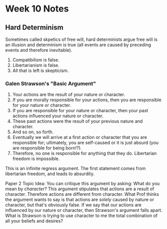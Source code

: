 # Week 10 Notes

## Hard Determinism

Sometimes called skpetics of free will, hard determinists argue free will is an illusion and determinism is true (all events are caused by preceding events and therefore inevitable).

1. Compatibilism is false.
2. Libertarianism is false.
3. All that is left is skepticism.

### Galen Strawson's "Basic Argument"

1. Your actions are the result of your nature or character.
2. If you are morally responsible for your actions, then you are responsible for your nature or character.
3. If you are responsible for your nature or character, then your past actions influenced your nature or character.
4. These past actions were the result of your previous nature and character.
5. And so on, so forth.
6. Eventually we will arrive at a first action or character that you are responsible for; ultimately, you are self-caused or it is just absurd (you are responsible for being born!?).
7. Therefore, no one is responsible for anything that they do. Libertarian freedom is impossible.

This is an infinite regress argument. The first statement comes from libertarian freedom, and leads to absurdity.

Paper 2 Topic Idea: You can critique this argument by asking: What do you mean by *character?* This argument stipulates that actions are a result of character. Therefore actions are different from character. What Prof thinks the argument wants to say is that actions are *solely* caused by nature or character, but that's obviously false. If we say that our actions are influenced by our nature or character, then Strawson's argument falls apart. What is Strawson is trying to use character to me the total combination of all your beliefs and desires?